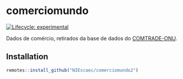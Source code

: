 
<!-- README.md is generated from README.Rmd. Please edit that file -->

# comerciomundo

<!-- badges: start -->

[![Lifecycle:
experimental](https://img.shields.io/badge/lifecycle-experimental-orange.svg)](https://www.tidyverse.org/lifecycle/#experimental)
<!-- badges: end -->

Dados de comércio, retirados da base de dados do
[COMTRADE-ONU](https://comtrade.un.org/).

## Installation

``` r
remotes::install_github("NIEscaec/comerciomundo2")
```
